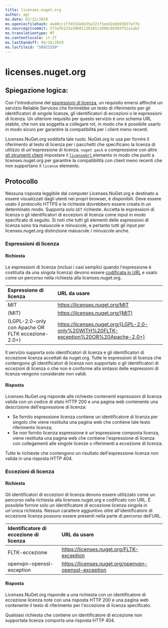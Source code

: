 ```yaml
---
title: licenses.nuget.org
author: agr
ms.date: 02/22/2019
ms.openlocfilehash: 4a40cc1f7d333e8d35a721f3eed2e6b9365faf7b
ms.sourcegitcommit: 573af6133a39601136181c1d98c09303f51a1ab2
ms.translationtype: MT
ms.contentlocale: it-IT
ms.lasthandoff: 04/18/2019
ms.locfileid: "58921559"
---
```

# <a name="licensesnugetorg"></a>licenses.nuget.org

## <a name="rationale"></a>Spiegazione logica:

Con l'introduzione del [espressioni di licenza](nuspec.md#license), un requisito emersi affinché un servizio Reliable Services che fornirebbe un testo di riferimento per gli identificatori di singole licenze, gli identificatori di eccezioni o le espressioni di licenza.
Un ulteriore requisito per questo servizio è uno schema URL stabile, che non sia soggetta a collegare rot, in modo che è possibile usarlo in modo sicuro per garantire la compatibilità per i client meno recenti.

Licenses.NuGet.org soddisfa tale ruolo. NuGet.org lo usa per fornire il riferimento al testo di licenza per i pacchetti che specificano la licenza di utilizzo di un'espressione di licenza. `nuget pack` o compressione con altre [gli strumenti client](https://docs.microsoft.com/en-us/nuget/install-nuget-client-tools) impostare il [ `licenseUrl` ](nuspec.md#licenseurl) elemento in modo che punti a licenses.nuget.org per garantire la compatibilità con client meno recenti che non supportano il `license` elemento.

## <a name="protocol"></a>Protocollo

Nessuna risposta leggibile dal computer Licenses.NuGet.org è destinato a essere visualizzati dagli utenti nei propri browser, è disponibili.
Deve essere usato il protocollo HTTPS e le richieste dovrebbero essere creata in un determinato modo. Supporta solo `GET` richieste.
Accetta le espressioni di licenza o gli identificatori di eccezioni di licenza come input in modo specificato di seguito. Si noti che tutti gli elementi delle espressioni di licenza sono tra maiuscole e minuscole, e pertanto tutti gli input per licenses.nuget.org distinzione maiuscole / minuscole anche.

### <a name="license-expressions"></a>Espressioni di licenza

#### <a name="request"></a>Richiesta

Le espressioni di licenza (inclusi i casi semplici quando l'espressione è costituita da una singola licenza) devono essere [codificata in URL](https://tools.ietf.org/html/rfc3986#section-2.1) e usato come un percorso nella richiesta alla licenses.nuget.org.

| Espressione di licenza | URL da usare |
|:---|:---|
| MIT                                                | <https://licenses.nuget.org/MIT> |
| (MIT)                                              | <https://licenses.nuget.org/(MIT)> |
| (LGPL-2.0-only con Apache OR FLTK eccezione-2.0+) | <https://licenses.nuget.org/(LGPL-2.0-only%20WITH%20FLTK-exception%20OR%20Apache-2.0+)> |

Il servizio supporta solo identificatori di licenza e gli identificatori di eccezione licenza accettati da nuget.org. Tutte le espressioni di licenza che contengono gli identificatori di licenza non supportato o gli identificatori di eccezioni di licenza o che non è conforme alla sintassi delle espressioni di licenza vengono considerate non validi.

#### <a name="response"></a>Risposta

Licenses.NuGet.org risponde alle richieste contenenti espressioni di licenza valida con un codice di stato HTTP 200 e una pagina web contenente una descrizione dell'espressione di licenza:

* Se fornito espressione licenza contiene un identificatore di licenza per singolo che viene restituita una pagina web che contiene tale testo riferimento licenza;
* Se non fornito licenza espressione è un'espressione composta licenza, viene restituita una pagina web che contiene l'espressione di licenza con collegamenti alle singole licenze o riferimenti a eccezione di licenza.

Tutte le richieste che contengono un risultato dell'espressione licenza non valida in una risposta HTTP 404.

### <a name="license-exceptions"></a>Eccezioni di licenza

#### <a name="request"></a>Richiesta

Gli identificatori di eccezioni di licenza devono essere utilizzato come un percorso nella richiesta alla licenses.nuget.org e codificato con URL. È possibile fornire solo un identificatore di eccezione licenza singola in un'unica richiesta. Nessun carattere aggiuntivo oltre all'identificatore di eccezione licenza possono essere presenti nella parte di percorso dell'URL.

| Identificatore di eccezione di licenza | URL da usare |
|:---|:---|
|FLTK-eccezione            | <https://licenses.nuget.org/FLTK-exception> |
|openvpn-openssl-exception | <https://licenses.nuget.org/openvpn-openssl-exception> |

#### <a name="response"></a>Risposta

Licenses.NuGet.org risponde a una richiesta con un identificatore di eccezione licenza note con una risposta HTTP 200 e una pagina web contenente il testo di riferimento per l'eccezione di licenza specificato.

Qualsiasi richiesta che contiene un identificatore di eccezione non supportata licenza comporta una risposta HTTP 404.